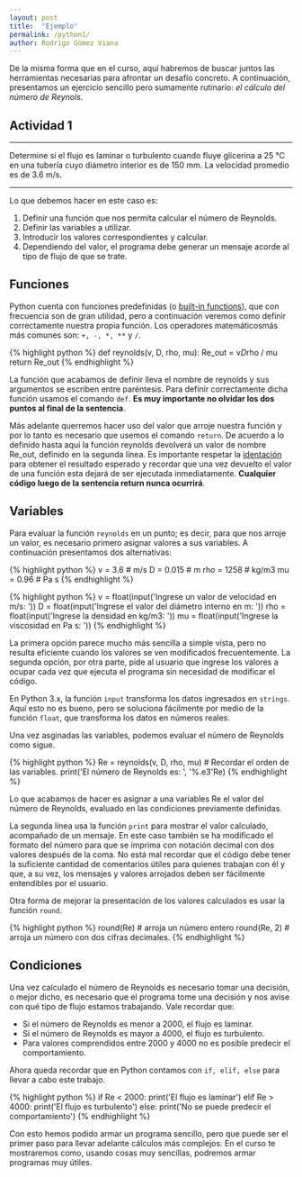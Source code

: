```yaml
---
layout: post
title:  "Ejemplo"
permalink: /python1/
author: Rodrigo Gómez Viana
---
```


De la misma forma que en el curso, aquí habremos de buscar juntos las herramientas necesarias para afrontar un desafío concreto. A continuación, presentamos un ejercicio sencillo pero sumamente rutinario: *el cálculo del número de Reynols*.


## Actividad 1


***
Determine si el flujo es laminar o turbulento cuando fluye glicerina a 25 °C en una tubería cuyo diámetro interior es de 150 mm. La velocidad promedio es de 3.6 m/s.

***

Lo que debemos hacer en este caso es:

  1. Definir una función que nos permita calcular el número de Reynolds.
  2. Definir las variables a utilizar.
  3. Introducir los valores correspondientes y calcular.
  4. Dependiendo del valor, el programa debe generar un mensaje acorde al tipo de flujo de que se trate.

## Funciones

Python cuenta con funciones predefinidas (o [built-in functions](https://docs.python.org/3/library/functions.html)), que con frecuencia son de gran utilidad, pero a continuación veremos como definir correctamente nuestra propia función. Los operadores matemáticosmás más comunes son: `+, -, *, **` y `/`.

{% highlight python %}
    def reynolds(v, D, rho, mu):
      Re_out = v*D*rho / mu
      return Re_out
{% endhighlight %}

La función que acabamos de definir lleva el nombre de reynolds y sus argumentos se escriben entre paréntesis.
Para definir correctamente dicha función usamos el comando `def`. **Es muy importante no olvidar los dos puntos
al final de la sentencia**.


Más adelante querremos hacer uso del valor que arroje nuestra función y por lo tanto es necesario que usemos el comando `return`. De acuerdo a lo definido hasta aquí la función reynolds devolverá un valor de nombre Re_out, definido en la segunda línea. Es importante respetar la [identación](https://es.wikipedia.org/wiki/Indentaci%C3%B3n) para obtener el resultado esperado y recordar que una vez devuelto el valor de una función esta dejará de ser ejecutada inmediatamente. **Cualquier código luego de la sentencia return nunca ocurrirá**.

## Variables

Para evaluar la función `reynolds` en un punto; es decir, para que nos arroje un valor, es necesario primero asignar valores a sus variables. A continuación presentamos dos alternativas:

{% highlight python %}
    v = 3.6 # m/s
    D = 0.015 # m
    rho = 1258 # kg/m3
    mu = 0.96 # Pa s
{% endhighlight %}

{% highlight python %}
    v = float(input('Ingrese un valor de velocidad en m/s: '))
    D = float(input('Ingrese el valor del diámetro interno en m: '))
    rho = float(input('Ingrese la densidad en kg/m3: '))
    mu = float(input('Ingrese la viscosidad en Pa s: '))
{% endhighlight %}

La primera opción parece mucho más sencilla a simple vista, pero no resulta eficiente cuando los valores se ven modificados frecuentemente. La segunda opción, por otra parte, pide al usuario que ingrese los valores a ocupar cada vez que ejecuta el programa sin necesidad de modificar el código.


En Python 3.x, la función `input` transforma los datos ingresados en `strings`. Aquí esto no es bueno, pero se soluciona fácilmente por medio de la función `float`, que transforma los datos en números reales.


Una vez asginadas las variables, podemos evaluar el número de Reynolds como sigue.

{% highlight python %}
  Re = reynolds(v, D, rho, mu) # Recordar el orden de las variables.
  print('El número de Reynolds es: ', '%.e3'Re)
{% endhighlight %}

Lo que acabamos de hacer es asignar a una variables Re el valor del número de Reynolds, evaluado en las condiciones previamente definidas.

La segunda línea usa la función `print` para mostrar el valor calculado, acompañado de un mensaje. En este caso también se ha modificado el formato del número para que se imprima con notación decimal con dos valores después de la coma. No está mal recordar que el código debe tener la suficiente cantidad de comentarios útiles para quienes trabajan con él y que, a su vez, los mensajes y valores arrojados deben ser fácilmente entendibles por el usuario.

Otra forma de mejorar la presentación de los valores calculados es usar la función `round`.


{% highlight python %}
    round(Re) # arroja un número entero
    round(Re, 2) # arroja un número con dos cifras decimales.
{% endhighlight %}

## Condiciones

Una vez calculado el número de Reynolds es necesario tomar una decisión, o mejor dicho, es necesario que el programa tome una decisión y nos avise con qué tipo de flujo estamos trabajando. Vale recordar que:

  - Si el número de Reynolds es menor a 2000, el flujo es laminar.
  - Si el número de Reynolds es mayor a 4000, el flujo es turbulento.
  - Para valores comprendidos entre 2000 y 4000 no es posible predecir el comportamiento.

Ahora queda recordar que en Python contamos con `if, elif, else` para llevar a cabo este trabajo.

{% highlight python %}
  if Re < 2000:
  	print('El flujo es laminar')
  elif Re > 4000:
  	print('El flujo es turbulento')
  else:
  	print('No se puede predecir el comportamiento')
{% endhighlight %}

Con esto hemos podido armar un programa sencillo, pero que puede ser el primer paso para llevar adelante cálculos más complejos. En el curso te mostraremos como, usando cosas muy sencillas, podremos armar programas muy útiles.
